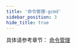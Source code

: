 ```yaml
---
title: '命令管理-gcmd'
sidebar_position: 3
hide_title: true
---
```


具体请参考章节： [命令管理](output/goframe-v2.1-md/核心组件-重点/命令管理)
